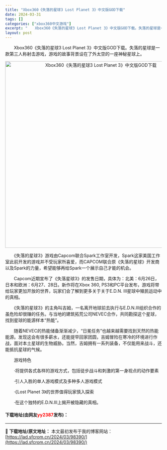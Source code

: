 ```yaml
---
title: "Xbox360《失落的星球3 Lost Planet 3》中文版GOD下载"
date: 2024-03-31
tags: []
categories: ["xbox360中文游戏"]
excerpt: "　　Xbox360《失落的星球3 Lost Planet 3》中文版GOD下载。失落的星球是一款第三人称射击游戏，游戏的故事背景设在了外太空的一座神秘星球上。 　　《失落的星球3》游戏由Capcom联合Spark工作室开发，Spark这家美国工作室此前开发的游戏并不受玩家所喜爱，而CAPCOM联合原&hellip;"
layout: post
---
```


 <p>　　Xbox360《失落的星球3 Lost Planet 3》中文版GOD下载。失落的星球是一款第三人称射击游戏，游戏的故事背景设在了外太空的一座神秘星球上。</p> <p align="center"><img align="" border="0" src="https://lad.sfcrom.cn/wp-content/uploads/2024/03/20240330_66083f0f4a4d3.jpg" width="600" alt="Xbox360《失落的星球3 Lost Planet 3》中文版GOD下载" /></p> <p>　　《失落的星球3》游戏由Capcom联合Spark工作室开发，Spark这家美国工作室此前开发的游戏并不受玩家所喜爱，而CAPCOM联合原《失落的星球》开发商以及Spark的力量，希望能够再给Spark一个展示自己才能的机会。</p> <p>　　Capcom近期宣布了《失落星球3》的发售日期，具体为：北美：6月26日，日本和欧洲：6月27、28日。新作将在Xbox 360, PS3和PC平台发布，游戏将带给玩家更加开放的世界，玩家们会了解到更多关于关于E.D.N. III星球中殖民运动中的真相。</p> <p>　　《失落的星球3》的主角叫吉姆，一名离开地球前去执行与E.D.N.III组织合作的虽危险却很赚的任务。与当地的建筑拓荒公司NEVEC合作，共同勘探这个星球，找到星球的能源样本&ldquo;热能&rdquo;。</p> <p>　　随着NEVEC的热能储备渐渐减少，&ldquo;日冕任务&rdquo;也越来越需要找到天然的热能能源。发现这会有很多薪水，还能提早回家团圆，吉姆冒险在寒冷的环境进行作战，面对本土星球的生物威胁。当然，吉姆拥有一系列装备，不仅能用来战斗，还能抵抗星球的气候。</p> <p>　　游戏特色</p> <p>　　&middot;将提供各式各样的游戏方式，包括徒步战斗和刺激的第一身视点的动作要素</p> <p>　　&middot;引人入胜的单人游戏模式及多种多人游戏模式</p> <p>　　&middot;《Lost Planet 3》的世界值得玩家慎入探索</p> <p>　　&middot;在这个独特的E.D.N.III上揭开被隐藏的真相。</p> <p><h4>下载地址(由网友<font color="red">yy2387</font>发布)：</h4></p> 

---
📖 **下载地址/原文地址：** 本文最初发布于我的博客网站：[https://lad.sfcrom.cn/2024/03/98390/](https://lad.sfcrom.cn/2024/03/98390/)
